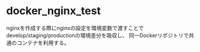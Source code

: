 # docker_nginx_test

nginxを作成する際にnginxの設定を環境変数で渡すことで
develop/staging/productionの環境差分を吸収し、
同一Dockerリポジトリで共通のコンテナを利用する。